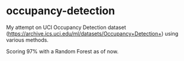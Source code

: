 # occupancy-detection
My attempt on UCI Occupancy Detection dataset (https://archive.ics.uci.edu/ml/datasets/Occupancy+Detection+) using various methods.

Scoring 97% with a Random Forest as of now.


